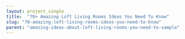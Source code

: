 ```yaml
---
layout: project_single
title:  "70+ Amazing Loft Living Rooms Ideas You Need To Know"
slug: "70-amazing-loft-living-rooms-ideas-you-need-to-know"
parent: "amazing-ideas-about-loft-living-rooms-you-need-to-sample"
---
```

 